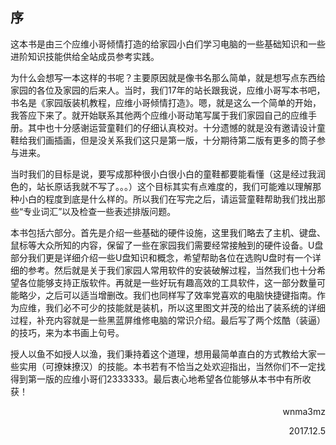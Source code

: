## 序

​	这本书是由三个应维小哥倾情打造的给家园小白们学习电脑的一些基础知识和一些进阶知识技能供给全站成员参考实践。

​	为什么会想写一本这样的书呢？主要原因就是像书名那么简单，就是想写点东西给家园的各位及家园的后来人。当时，我们17年的站长跟我说，应维小哥写本书吧，书名是《家园版装机教程，应维小哥倾情打造》。嗯，就是这么一个简单的开始，我答应下来了。就开始联系其他两个应维小哥动笔写属于我们家园自己的应维手册。其中也十分感谢运营童鞋们的仔细认真校对。十分遗憾的就是没有邀请设计童鞋给我们画插画，但是没关系我们这只是第一版，十分期待第二版有更多的筒子参与进来。

​	当时我们的目标是说，要写成那种很小白很小白的童鞋都要能看懂（这是经过我润色的，站长原话我就不写了。。。）这个目标其实有点难度的，我们可能难以理解那种小白的程度到底是什么样的。所以我们在写完之后，请运营童鞋帮助我们找出那些“专业词汇”以及检查一些表述排版问题。

​	本书包括六部分。首先是介绍一些基础的硬件设施，这里我们略去了主机、键盘、鼠标等大众所知的内容，保留了一些在家园我们需要经常接触到的硬件设备。U盘部分我们更是详细介绍一些U盘知识和概念，希望帮助各位在选购U盘时有一个详细的参考。然后就是关于我们家园人常用软件的安装破解过程，当然我们也十分希望各位能够支持正版软件。再就是一些好玩有趣高效的工具软件，这一部分数量可能略少，之后可以适当增删改。我们也同样写了效率党喜欢的电脑快捷键指南。作为应维，我们必不可少的技能就是装机，所以这里图文并茂的给出了装系统的详细过程，补充内容就是一些黑蓝屏维修电脑的常识介绍。最后写了两个炫酷（装逼）的技巧，来为本书画上句号。

​	授人以鱼不如授人以渔，我们秉持着这个道理，想用最简单直白的方式教给大家一些实用（可撩妹撩汉）的技能。本书若有不恰当之处欢迎指出，当然你们不一定找得到第一版的应维小哥们2333333。最后衷心地希望各位能够从本书中有所收获！


<p style="text-align:right"'>wnma3mz</p>
<p style="text-align:right">2017.12.5</p>

